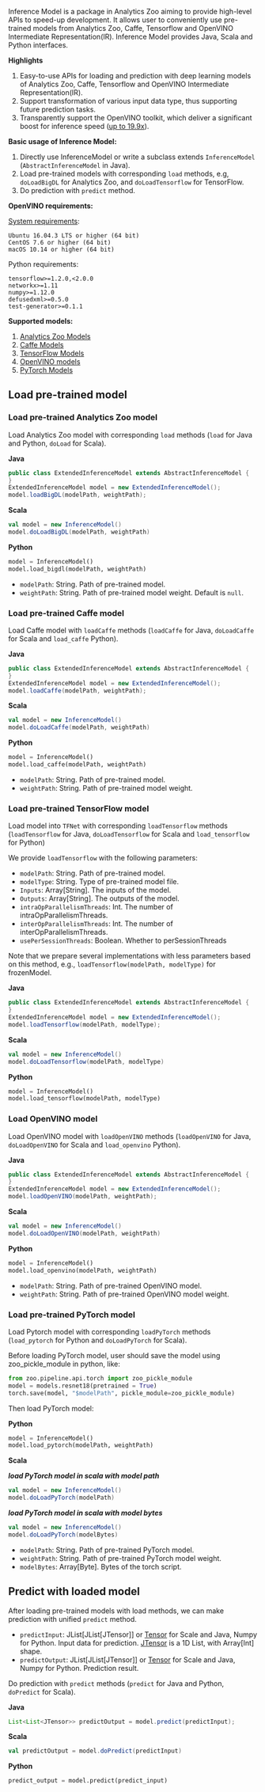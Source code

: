 Inference Model is a package in Analytics Zoo aiming to provide high-level APIs to speed-up development. It allows user to conveniently use pre-trained models from Analytics Zoo, Caffe, Tensorflow and OpenVINO Intermediate Representation(IR). Inference Model provides Java, Scala and Python interfaces.

**Highlights**

1. Easy-to-use APIs for loading and prediction with deep learning models of Analytics Zoo, Caffe, Tensorflow and OpenVINO Intermediate Representation(IR).
2. Support transformation of various input data type, thus supporting future prediction tasks.
3. Transparently support the OpenVINO toolkit, which deliver a significant boost for inference speed ([up to 19.9x](https://software.intel.com/en-us/blogs/2018/05/15/accelerate-computer-vision-from-edge-to-cloud-with-openvino-toolkit)).

**Basic usage of Inference Model:**

1. Directly use InferenceModel or write a subclass extends `InferenceModel` (`AbstractInferenceModel` in Java).
2. Load pre-trained models with corresponding `load` methods, e.g, `doLoadBigDL` for Analytics Zoo, and `doLoadTensorflow` for TensorFlow.
3. Do prediction with `predict` method.

**OpenVINO requirements:**

[System requirements](https://software.intel.com/en-us/openvino-toolkit/documentation/system-requirements):

    Ubuntu 16.04.3 LTS or higher (64 bit)
    CentOS 7.6 or higher (64 bit)
    macOS 10.14 or higher (64 bit)

Python requirements:

    tensorflow>=1.2.0,<2.0.0
    networkx>=1.11
    numpy>=1.12.0
    defusedxml>=0.5.0
    test-generator>=0.1.1

**Supported models:**

1. [Analytics Zoo Models](https://analytics-zoo.github.io/master/##built-in-deep-learning-models)
2. [Caffe Models](https://github.com/BVLC/caffe/wiki/Model-Zoo)
3. [TensorFlow Models](https://github.com/tensorflow/models)
4. [OpenVINO models](https://software.intel.com/en-us/openvino-toolkit/documentation/pretrained-models)
5. [PyTorch Models](https://pytorch.org/docs/stable/hub.html)

## **Load pre-trained model**
### **Load pre-trained Analytics Zoo model**
Load Analytics Zoo model with corresponding `load` methods (`load` for Java and Python, `doLoad` for Scala).

**Java**

```java
public class ExtendedInferenceModel extends AbstractInferenceModel {
}
ExtendedInferenceModel model = new ExtendedInferenceModel();
model.loadBigDL(modelPath, weightPath);
```

**Scala**

```scala
val model = new InferenceModel()
model.doLoadBigDL(modelPath, weightPath)
```

**Python**

```python
model = InferenceModel()
model.load_bigdl(modelPath, weightPath)
```

* `modelPath`: String. Path of pre-trained model.
* `weightPath`: String. Path of pre-trained model weight. Default is `null`.

### **Load pre-trained Caffe model**
Load Caffe model with `loadCaffe` methods (`loadCaffe` for Java, `doLoadCaffe` for Scala and `load_caffe` Python).

**Java**

```java
public class ExtendedInferenceModel extends AbstractInferenceModel {
}
ExtendedInferenceModel model = new ExtendedInferenceModel();
model.loadCaffe(modelPath, weightPath);
```

**Scala**

```scala
val model = new InferenceModel()
model.doLoadCaffe(modelPath, weightPath)
```

**Python**

```python
model = InferenceModel()
model.load_caffe(modelPath, weightPath)
```

* `modelPath`: String. Path of pre-trained model.
* `weightPath`: String. Path of pre-trained model weight.

### **Load pre-trained TensorFlow model**
Load model into `TFNet` with corresponding `loadTensorflow` methods (`loadTensorflow` for Java, `doLoadTensorflow` for Scala and `load_tensorflow` for Python)

We provide `loadTensorflow` with the following parameters:

* `modelPath`: String. Path of pre-trained model.
* `modelType`: String. Type of pre-trained model file.
* `Inputs`: Array[String]. The inputs of the model.
* `Outputs`: Array[String]. The outputs of the model.
* `intraOpParallelismThreads`: Int. The number of intraOpParallelismThreads.
* `interOpParallelismThreads`: Int. The number of interOpParallelismThreads.
* `usePerSessionThreads`: Boolean. Whether to perSessionThreads

Note that we prepare several implementations with less parameters based on this method, e.g., `loadTensorflow(modelPath, modelType)` for frozenModel.

**Java**

```java
public class ExtendedInferenceModel extends AbstractInferenceModel {
}
ExtendedInferenceModel model = new ExtendedInferenceModel();
model.loadTensorflow(modelPath, modelType);
```

**Scala**

```scala
val model = new InferenceModel()
model.doLoadTensorflow(modelPath, modelType)
```

**Python**

```python
model = InferenceModel()
model.load_tensorflow(modelPath, modelType)
```

### **Load OpenVINO model**
Load OpenVINO model with `loadOpenVINO` methods (`loadOpenVINO` for Java, `doLoadOpenVINO` for Scala and `load_openvino` Python).

**Java**

```java
public class ExtendedInferenceModel extends AbstractInferenceModel {
}
ExtendedInferenceModel model = new ExtendedInferenceModel();
model.loadOpenVINO(modelPath, weightPath);
```

**Scala**

```scala
val model = new InferenceModel()
model.doLoadOpenVINO(modelPath, weightPath)
```

**Python**

```python
model = InferenceModel()
model.load_openvino(modelPath, weightPath)
```

* `modelPath`: String. Path of pre-trained OpenVINO model.
* `weightPath`: String. Path of pre-trained OpenVINO model weight.

### **Load pre-trained PyTorch model**
Load Pytorch model with corresponding `loadPyTorch` methods (`load_pytorch` for Python and `doLoadPyTorch` for Scala).

Before loading PyTorch model, user should save the model using zoo_pickle_module in python, like:

```python
from zoo.pipeline.api.torch import zoo_pickle_module
model = models.resnet18(pretrained = True)
torch.save(model, "$modelPath", pickle_module=zoo_pickle_module)
```

Then load PyTorch model:

**Python**

```python
model = InferenceModel()
model.load_pytorch(modelPath, weightPath)
```

**Scala**

***load PyTorch model in scala with model path***

```scala
val model = new InferenceModel()
model.doLoadPyTorch(modelPath)
```

***load PyTorch model in scala with model bytes***

```scala
val model = new InferenceModel()
model.doLoadPyTorch(modelBytes)
```

* `modelPath`: String. Path of pre-trained PyTorch model.
* `weightPath`: String. Path of pre-trained PyTorch model weight.
* `modelBytes`: Array[Byte]. Bytes of the torch script.

## **Predict with loaded model**
After loading pre-trained models with load methods, we can make prediction with unified `predict` method.

* `predictInput`: JList[JList[JTensor]] or [Tensor](https://github.com/intel-analytics/BigDL/tree/master/spark/dl/src/main/scala/com/intel/analytics/bigdl/tensor) for Scale and Java, Numpy for Python. Input data for prediction. [JTensor](https://github.com/intel-analytics/analytics-zoo/blob/master/zoo/src/main/java/com/intel/analytics/zoo/pipeline/inference/JTensor.java) is a 1D List, with Array[Int] shape.
* `predictOutput`: JList[JList[JTensor]] or [Tensor](https://github.com/intel-analytics/BigDL/tree/master/spark/dl/src/main/scala/com/intel/analytics/bigdl/tensor) for Scale and Java, Numpy for Python. Prediction result.

Do prediction with `predict` methods (`predict` for Java and Python, `doPredict` for Scala).

**Java**

```java
List<List<JTensor>> predictOutput = model.predict(predictInput);
```

**Scala**

```scala
val predictOutput = model.doPredict(predictInput)
```

**Python**

```python
predict_output = model.predict(predict_input)
```
